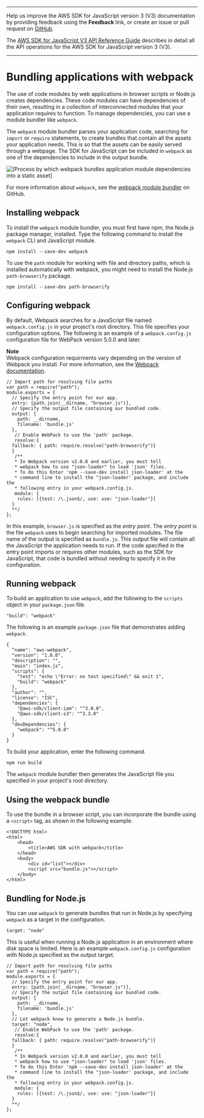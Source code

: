 --------

Help us improve the AWS SDK for JavaScript version 3 \(V3\) documentation by providing feedback using the **Feedback** link, or create an issue or pull request on [GitHub](https://github.com/awsdocs/aws-sdk-for-javascript-v3)\.

 The [AWS SDK for JavaScript V3 API Reference Guide](https://docs.aws.amazon.com/AWSJavaScriptSDK/v3/latest/index.html) describes in detail all the API operations for the AWS SDK for JavaScript version 3 \(V3\)\.

--------

# Bundling applications with webpack<a name="webpack"></a>

The use of code modules by web applications in browser scripts or Node\.js creates dependencies\. These code modules can have dependencies of their own, resulting in a collection of interconnected modules that your application requires to function\. To manage dependencies, you can use a module bundler like `webpack`\.

The `webpack` module bundler parses your application code, searching for `import` or `require` statements, to create bundles that contain all the assets your application needs\. This is so that the assets can be easily served through a webpage\. The SDK for JavaScript can be included in `webpack` as one of the dependencies to include in the output bundle\.

![\[Process by which webpack bundles application module dependencies into a static asset\]](http://docs.aws.amazon.com/sdk-for-javascript/v3/developer-guide/images/webpack.png)

For more information about `webpack`, see the [webpack module bundler](https://webpack.github.io/) on GitHub\.

## Installing webpack<a name="webpack-installing"></a>

To install the `webpack` module bundler, you must first have npm, the Node\.js package manager, installed\. Type the following command to install the `webpack` CLI and JavaScript module\.

```
npm install --save-dev webpack
```

To use the `path` module for working with file and directory paths, which is installed automatically with webpack, you might need to install the Node\.js `path-browserify` package\. 

```
npm install --save-dev path-browserify
```

## Configuring webpack<a name="webpack-configuring"></a>

By default, Webpack searches for a JavaScript file named `webpack.config.js` in your project's root directory\. This file specifies your configuration options\. The following is an example of a `webpack.config.js` configuration file for WebPack version 5\.0\.0 and later\.

**Note**  
Webpack configuration requirments vary depending on the version of Webpack you install\. For more information, see the [Webpack documentation](https://webpack.js.org/configuration/)\. 

```
// Import path for resolving file paths
var path = require("path");
module.exports = {
  // Specify the entry point for our app.
  entry: [path.join(__dirname, "browser.js")],
  // Specify the output file containing our bundled code.
  output: {
    path: __dirname,
    filename: 'bundle.js'
  },
   // Enable WebPack to use the 'path' package.
   resolve:{
  fallback: { path: require.resolve("path-browserify")}
  }
   /**
   * In Webpack version v2.0.0 and earlier, you must tell 
   * webpack how to use "json-loader" to load 'json' files.
   * To do this Enter 'npm --save-dev install json-loader' at the 
   * command line to install the "json-loader' package, and include the 
   * following entry in your webpack.config.js.
   module: {
    rules: [{test: /\.json$/, use: use: "json-loader"}]
  }
  **/
};
```

In this example, `browser.js` is specified as the *entry point*\. The *entry point* is the file `webpack` uses to begin searching for imported modules\. The file name of the output is specified as `bundle.js`\. This output file will contain all the JavaScript the application needs to run\. If the code specified in the entry point imports or requires other modules, such as the SDK for JavaScript, that code is bundled without needing to specify it in the configuration\.

## Running webpack<a name="webpack-running"></a>

To build an application to use `webpack`, add the following to the `scripts` object in your `package.json` file\.

```
"build": "webpack"
```

The following is an example `package.json` file that demonstrates adding `webpack`\.

```
{
  "name": "aws-webpack",
  "version": "1.0.0",
  "description": "",
  "main": "index.js",
  "scripts": {
    "test": "echo \"Error: no test specified\" && exit 1",
    "build": "webpack"
  },
  "author": "",
  "license": "ISC",
  "dependencies": {
    "@aws-sdk/client-iam": "^3.0.0",
    "@aws-sdk/client-s3": "^3.3.0"
  },
  "devDependencies": {
    "webpack": "^5.0.0"
  }
}
```

To build your application, enter the following command\.

```
npm run build
```

The `webpack` module bundler then generates the JavaScript file you specified in your project's root directory\.

## Using the webpack bundle<a name="webpack-using-bundle"></a>

To use the bundle in a browser script, you can incorporate the bundle using a `<script>` tag, as shown in the following example\.

```
<!DOCTYPE html>
<html>
    <head>
        <title>AWS SDK with webpack</title>
    </head> 
    <body>
        <div id="list"></div>
        <script src="bundle.js"></script>
    </body>
</html>
```

## Bundling for Node\.js<a name="webpack-nodejs-bundles"></a>

You can use `webpack` to generate bundles that run in Node\.js by specifying `webpack` as a target in the configuration\.

```
target: "node"
```

This is useful when running a Node\.js application in an environment where disk space is limited\. Here is an example `webpack.config.js` configuration with Node\.js specified as the output target\.

```
// Import path for resolving file paths
var path = require("path");
module.exports = {
  // Specify the entry point for our app.
  entry: [path.join(__dirname, "browser.js")],
  // Specify the output file containing our bundled code.
  output: {
    path: __dirname,
    filename: 'bundle.js'
  },
  // Let webpack know to generate a Node.js bundle.
  target: "node",
   // Enable WebPack to use the 'path' package.
   resolve:{
  fallback: { path: require.resolve("path-browserify")}
  }
   /**
   * In Webpack version v2.0.0 and earlier, you must tell 
   * webpack how to use "json-loader" to load 'json' files.
   * To do this Enter 'npm --save-dev install json-loader' at the 
   * command line to install the "json-loader' package, and include the 
   * following entry in your webpack.config.js.
   module: {
    rules: [{test: /\.json$/, use: use: "json-loader"}]
  }
  **/
};
```
